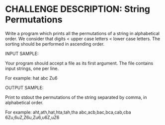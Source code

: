 # CHALLENGE DESCRIPTION: String Permutations

Write a program which prints all the permutations of a string in alphabetical order. We consider that digits < upper case letters < lower case letters. The sorting should be performed in ascending order.

INPUT SAMPLE:

Your program should accept a file as its first argument. The file contains input strings, one per line.

For example:
hat
abc
Zu6

OUTPUT SAMPLE:

Print to stdout the permutations of the string separated by comma, in alphabetical order.

For example:
aht,ath,hat,hta,tah,tha
abc,acb,bac,bca,cab,cba
6Zu,6uZ,Z6u,Zu6,u6Z,uZ6